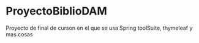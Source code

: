 # ProyectoBiblioDAM
Proyecto de final de curson en el que se usa Spring toolSuite, thymeleaf y mas cosas
